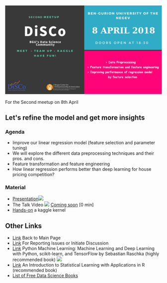 ![Meetup](https://github.com/DiSCoBGU/Preprocessing/raw/master/meet2.png)

For the Second meetup on 8th April

## Let's refine the model and get more insights
### Agenda

* Improve our linear regression model (feature selection and parameter tuning)
* We will explore the different data preprocessing techniques and their pros. and cons.
* Feature transformation and feature engineering
* How linear regression performs better than deep learning for house pricing competition? 


### Material
* [Presentation](https://github.com/DiSCoBGU/Preprocessing/blob/master/DiSCo-Week2.pdf)<img src="https://cdn2.iconfinder.com/data/icons/picons-basic-3/57/basic3-019_presentation_keynote-512.png" height="24">
* The Talk Video <img src="https://cdn3.iconfinder.com/data/icons/unicons-vector-icons-pack/32/youtube-24.png"> [Coming soon](https://) [0 min]
* [Hands-on](https://www.kaggle.com/mineshjethva/explore-feature-engineering-xgb-lasso-nn) a kaggle kernel

## Other Links
* [Link](https://discobgu.github.io) Back to Main Page
* [Link](https://github.com/DiSCoBGU/Practice-and-Discuss/blob/master/README.md#practice-and-discuss) For Reporting Issues or Initiate Discussion
* [Link](https://www.amazon.com/Python-Machine-Learning-scikit-learn-TensorFlow/dp/1787125939) Python Machine Learning: Machine Learning and Deep Learning with Python, scikit-learn, and TensorFlow by Sebastian Raschka (highly recommended book) <img src="https://cdn2.iconfinder.com/data/icons/font-awesome/1792/book-24.png">
* [Link](http://www-bcf.usc.edu/~gareth/ISL/) An Introduction to Statistical Learning with Applications in R (recommended book)
* [List of Free Data Science Books](https://github.com/DiSCoBGU/DiSCo-init/blob/master/free-data-science-books.md#free-data-science-books)
